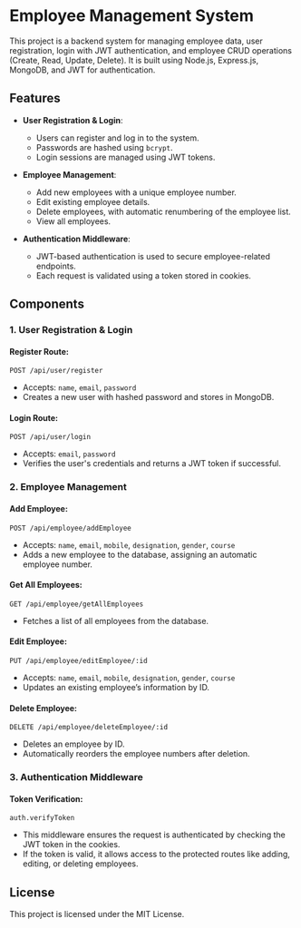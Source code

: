 # Employee Management System

This project is a backend system for managing employee data, user registration, login with JWT authentication, and employee CRUD operations (Create, Read, Update, Delete). It is built using Node.js, Express.js, MongoDB, and JWT for authentication.

## Features

- **User Registration & Login**: 
  - Users can register and log in to the system.
  - Passwords are hashed using `bcrypt`.
  - Login sessions are managed using JWT tokens.
  
- **Employee Management**: 
  - Add new employees with a unique employee number.
  - Edit existing employee details.
  - Delete employees, with automatic renumbering of the employee list.
  - View all employees.
  
- **Authentication Middleware**: 
  - JWT-based authentication is used to secure employee-related endpoints.
  - Each request is validated using a token stored in cookies.

## Components

### 1. **User Registration & Login**

#### **Register Route**: 
`POST /api/user/register`
- Accepts: `name`, `email`, `password`
- Creates a new user with hashed password and stores in MongoDB.

#### **Login Route**: 
`POST /api/user/login`
- Accepts: `email`, `password`
- Verifies the user's credentials and returns a JWT token if successful.

### 2. **Employee Management**

#### **Add Employee**: 
`POST /api/employee/addEmployee`
- Accepts: `name`, `email`, `mobile`, `designation`, `gender`, `course`
- Adds a new employee to the database, assigning an automatic employee number.

#### **Get All Employees**: 
`GET /api/employee/getAllEmployees`
- Fetches a list of all employees from the database.

#### **Edit Employee**: 
`PUT /api/employee/editEmployee/:id`
- Accepts: `name`, `email`, `mobile`, `designation`, `gender`, `course`
- Updates an existing employee’s information by ID.

#### **Delete Employee**: 
`DELETE /api/employee/deleteEmployee/:id`
- Deletes an employee by ID.
- Automatically reorders the employee numbers after deletion.

### 3. **Authentication Middleware**

#### **Token Verification**:
`auth.verifyToken`
- This middleware ensures the request is authenticated by checking the JWT token in the cookies.
- If the token is valid, it allows access to the protected routes like adding, editing, or deleting employees.


## License

This project is licensed under the MIT License.